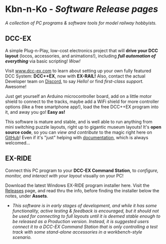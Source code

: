 # Kbn-n-Ko - *Software Release pages*

*A collection of PC programs & software tools for model railway hobbyists.*

## DCC-EX

A simple Plug-n-Play, low-cost electronics project that will **drive your DCC layout** (locos, accessories, and animations!), including ***full automation of everything*** via basic scripting! *Wow!*

Visit www.dcc-ex.com to learn about setting up your own fully featured DCC System: **DCC++EX**, now with **EX-RAIL!**
Also, contact the actual Developer team on [Discord](https://discord.gg/AUxvMZH9VZ), to say *Hello!* or find *first-class support.* Awesome!

Just get yourself an Arduino microcontroller board, add on a little motor shield to connect to the tracks, maybe add a WiFi shield for more controller options (like a free smartphone app!), load the free DCC++EX program into it, and away you go! **Easy as!**

This software is mature and stable, and is well able to run anything from mini switching puzzle layouts, right up to gigantic museum layouts! 
It's **open source code**, so you can *view and contribute* to the magic right here on [GitHub](https://github.com/DCC-EX/CommandStation-EX)! Even if it's "just" helping with [documentation](https://github.com/DCC-EX/dcc-ex.github.io), which is always welcomed...

## EX-RIDE

Connect this PC program to your **DCC-EX Command Station**, to *configure, monitor, and interact with your layout* visually on your PC!

Download the latest Windows EX-RIDE program installer here.
Visit the [Releases](https://github.com/Kebbin-n-Ko/software/releases) page, and read thru the info, before finding the installer below the notes, under **Assets**.

* *This software is in early stages of development, and while it has some functionality, active testing & feedback is encouraged, but it should not be used for connecting to 
full layouts until it is deemed stable enough to be released as a Production version. Instead, it is suggested users connect it to a DCC-EX Command Station that is only controlling a test track with some stand-alone accessories in a workbench-style scenario.*
